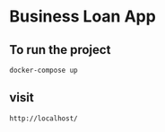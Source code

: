 # Business Loan App

## To run the project

```
docker-compose up
```

## visit

```
http://localhost/
```
